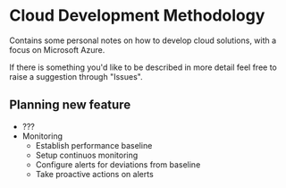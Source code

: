 # Cloud Development Methodology

Contains some personal notes on how to develop cloud solutions, with a focus on Microsoft Azure.

If there is something you'd like to be described in more detail feel free to raise a suggestion through "Issues".



## Planning new feature

* ???
* Monitoring
  * Establish performance baseline
  * Setup continuos monitoring
  * Configure alerts for deviations from baseline
  * Take proactive actions on alerts